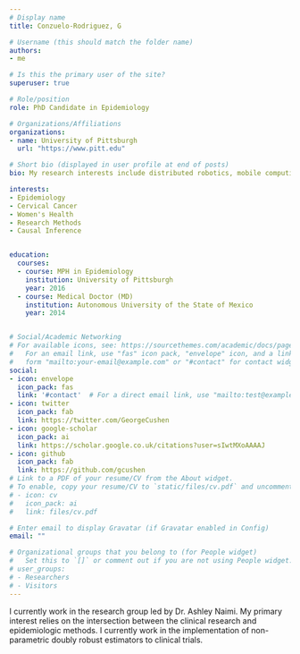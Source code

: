 ```yaml
---
# Display name
title: Conzuelo-Rodriguez, G

# Username (this should match the folder name)
authors:
- me

# Is this the primary user of the site?
superuser: true

# Role/position
role: PhD Candidate in Epidemiology

# Organizations/Affiliations
organizations:
- name: University of Pittsburgh
  url: "https://www.pitt.edu"

# Short bio (displayed in user profile at end of posts)
bio: My research interests include distributed robotics, mobile computing and programmable matter.

interests:
- Epidemiology
- Cervical Cancer
- Women's Health
- Research Methods
- Causal Inference


education:
  courses:
  - course: MPH in Epidemiology
    institution: University of Pittsburgh
    year: 2016
  - course: Medical Doctor (MD)
    institution: Autonomous University of the State of Mexico
    year: 2014


# Social/Academic Networking
# For available icons, see: https://sourcethemes.com/academic/docs/page-builder/#icons
#   For an email link, use "fas" icon pack, "envelope" icon, and a link in the
#   form "mailto:your-email@example.com" or "#contact" for contact widget.
social:
- icon: envelope
  icon_pack: fas
  link: '#contact'  # For a direct email link, use "mailto:test@example.org".
- icon: twitter
  icon_pack: fab
  link: https://twitter.com/GeorgeCushen
- icon: google-scholar
  icon_pack: ai
  link: https://scholar.google.co.uk/citations?user=sIwtMXoAAAAJ
- icon: github
  icon_pack: fab
  link: https://github.com/gcushen
# Link to a PDF of your resume/CV from the About widget.
# To enable, copy your resume/CV to `static/files/cv.pdf` and uncomment the lines below.
# - icon: cv
#   icon_pack: ai
#   link: files/cv.pdf

# Enter email to display Gravatar (if Gravatar enabled in Config)
email: ""

# Organizational groups that you belong to (for People widget)
#   Set this to `[]` or comment out if you are not using People widget.
# user_groups:
# - Researchers
# - Visitors
---
```


I currently work in the research group led by Dr. Ashley Naimi. My primary interest relies on the intersection between the clinical research and epidemiologic methods. I currently work in the implementation of non-parametric doubly robust estimators to clinical trials.


